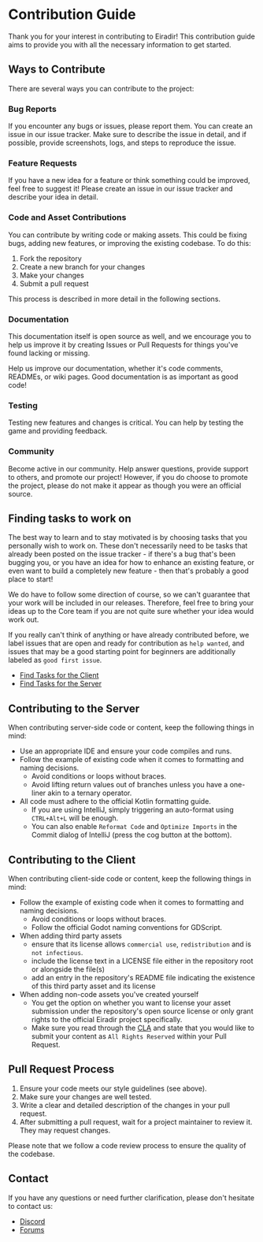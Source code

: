 # Contribution Guide

Thank you for your interest in contributing to Eiradir! This contribution guide aims to provide you with all the necessary information to get started.

## Ways to Contribute

There are several ways you can contribute to the project:

### Bug Reports

If you encounter any bugs or issues, please report them. You can create an issue in our issue tracker. Make sure to describe the issue in detail, and if possible, provide screenshots, logs, and steps to reproduce the issue.

### Feature Requests

If you have a new idea for a feature or think something could be improved, feel free to suggest it! Please create an issue in our issue tracker and describe your idea in detail.

### Code and Asset Contributions

You can contribute by writing code or making assets. This could be fixing bugs, adding new features, or improving the existing codebase. To do this:

1. Fork the repository
2. Create a new branch for your changes
3. Make your changes
4. Submit a pull request

This process is described in more detail in the following sections.

### Documentation

This documentation itself is open source as well, and we encourage you to help us improve it by creating Issues or Pull Requests for things you've found lacking or missing.

Help us improve our documentation, whether it's code comments, READMEs, or wiki pages. Good documentation is as important as good code!

### Testing

Testing new features and changes is critical. You can help by testing the game and providing feedback.

### Community

Become active in our community. Help answer questions, provide support to others, and promote our project!
However, if you do choose to promote the project, please do not make it appear as though you were an official source.

## Finding tasks to work on

The best way to learn and to stay motivated is by choosing tasks that you personally wish to work on. 
These don't necessarily need to be tasks that already been posted on the issue tracker - 
if there's a bug that's been bugging you, or you have an idea for how to enhance an existing feature, or even want to build a completely new feature - then that's probably a good place to start!

We do have to follow some direction of course, so we can't guarantee that your work will be included in our releases. Therefore, feel free to bring your ideas up to the Core team if you are not quite sure whether your idea would work out.

If you really can't think of anything or have already contributed before, we label issues that are open and ready for contribution as `help wanted`, 
and issues that may be a good starting point for beginners are additionally labeled as `good first issue`.

- [Find Tasks for the Client](https://github.com/Eiradir/eiradir-client/issues?q=is%3Aopen+is%3Aissue+label%3A%22help+wanted%22)
- [Find Tasks for the Server](https://github.com/Eiradir/eiradir-server/issues?q=is%3Aopen+is%3Aissue+label%3A%22help+wanted%22)

## Contributing to the Server

When contributing server-side code or content, keep the following things in mind:

- Use an appropriate IDE and ensure your code compiles and runs.
- Follow the example of existing code when it comes to formatting and naming decisions.
  - Avoid conditions or loops without braces.
  - Avoid lifting return values out of branches unless you have a one-liner akin to a ternary operator.
- All code must adhere to the official Kotlin formatting guide.
  - If you are using IntelliJ, simply triggering an auto-format using `CTRL+Alt+L` will be enough.
  - You can also enable `Reformat Code` and `Optimize Imports` in the Commit dialog of IntelliJ (press the cog button at the bottom).

## Contributing to the Client

When contributing client-side code or content, keep the following things in mind:

- Follow the example of existing code when it comes to formatting and naming decisions.
  - Avoid conditions or loops without braces.
  - Follow the official Godot naming conventions for GDScript.
- When adding third party assets
  - ensure that its license allows `commercial use`, `redistribution` and is `not infectious`.
  - include the license text in a LICENSE file either in the repository root or alongside the file(s)
  - add an entry in the repository's README file indicating the existence of this third party asset and its license
- When adding non-code assets you've created yourself
  - You get the option on whether you want to license your asset submission under the repository's open source license or only grant rights to the official Eiradir project specifically.
  - Make sure you read through the [CLA](https://gist.github.com/BlayTheNinth/cdf103e092aa98abd7a15b7781c007c9) and state that you would like to submit your content as `All Rights Reserved` within your Pull Request.

## Pull Request Process

1. Ensure your code meets our style guidelines (see above).
2. Make sure your changes are well tested.
3. Write a clear and detailed description of the changes in your pull request.
4. After submitting a pull request, wait for a project maintainer to review it. They may request changes.

Please note that we follow a code review process to ensure the quality of the codebase.

## Contact

If you have any questions or need further clarification, please don't hesitate to contact us:

- [Discord](https://discord.gg/BsDu2JB)
- [Forums](https://forum.eiradir.net)
